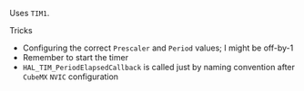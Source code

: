 Uses `TIM1`.

Tricks

- Configuring the correct `Prescaler` and `Period` values; I might be off-by-1
- Remember to start the timer
- `HAL_TIM_PeriodElapsedCallback` is called just by naming convention after `CubeMX` `NVIC` configuration
